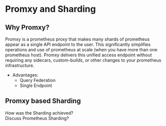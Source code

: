 # Promxy and Sharding

## Why Promxy?

Promxy is a prometheus proxy that makes many shards of prometheus appear as a single API endpoint to the user. This significantly simplifies operations and use of prometheus at scale (when you have more than one prometheus host). Promxy delivers this unified access endpoint without requiring any sidecars, custom-builds, or other changes to your prometheus infrastructure.
- Advantages:  
  - Query Federation
  - Single Endpoint

## Promxy based Sharding  
How was the Sharding achieved?  
Discuss Prometheus Sharding?

